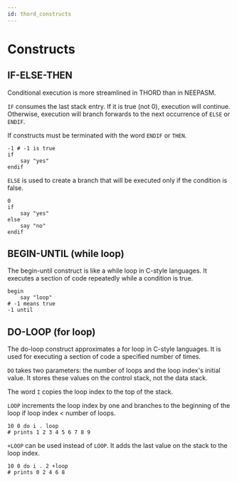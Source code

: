 ```yaml
---
id: thord_constructs
---
```


# Constructs

## IF-ELSE-THEN

Conditional execution is more streamlined in THORD than in NEEPASM.

`IF` consumes the last stack entry. If it is true (not 0), execution will continue. Otherwise, execution will branch forwards to the next occurrence of `ELSE` or `ENDIF`.

If constructs must be terminated with the word `ENDIF` or `THEN`.

```
-1 # -1 is true
if
    say "yes"
endif
```

`ELSE` is used to create a branch that will be executed only if the condition is false.

```
0
if
    say "yes"
else
    say "no"
endif

```

## BEGIN-UNTIL (while loop)

The begin-until construct is like a while loop in C-style languages. It executes a section of code repeatedly while a condition is true.

```
begin
    say "loop"
# -1 means true
-1 until
```

## DO-LOOP (for loop)

The do-loop construct approximates a for loop in C-style languages. It is used for executing a section of code a specified number of times.

`DO` takes two parameters: the number of loops and the loop index's initial value. It stores these values on the control stack, not the data stack.

The word `I` copies the loop index to the top of the stack.

`LOOP` increments the loop index by one and branches to the beginning of the loop if loop index < number of loops.

```
10 0 do i . loop
# prints 1 2 3 4 5 6 7 8 9
```

`+LOOP` can be used instead of `LOOP`. It adds the last value on the stack to the loop index.

```
10 0 do i . 2 +loop
# prints 0 2 4 6 8
```